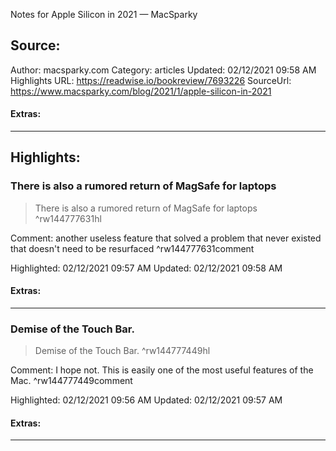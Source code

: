 Notes for Apple Silicon in 2021 — MacSparky

## Source:
Author: macsparky.com
Category: articles
Updated: 02/12/2021 09:58 AM
Highlights URL: https://readwise.io/bookreview/7693226
SourceUrl: https://www.macsparky.com/blog/2021/1/apple-silicon-in-2021


#### Extras:


 
-----
 ## Highlights:

### There is also a rumored return of MagSafe for laptops
>There is also a rumored return of MagSafe for laptops ^rw144777631hl

Comment: another useless feature that solved a problem that never existed that doesn't need to be resurfaced ^rw144777631comment

Highlighted: 02/12/2021 09:57 AM
Updated: 02/12/2021 09:58 AM


#### Extras:



------

### Demise of the Touch Bar.
>Demise of the Touch Bar. ^rw144777449hl

Comment: I hope not. This is easily one of the most useful features of the Mac. ^rw144777449comment

Highlighted: 02/12/2021 09:56 AM
Updated: 02/12/2021 09:57 AM


#### Extras:



------

